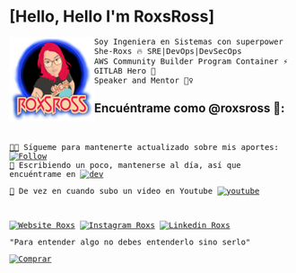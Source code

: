 # [Hello, Hello I'm RoxsRoss]
<a href="https://295devops.com">
<img align="left" width="30%" src="https://raw.githubusercontent.com/roxsross/roxsross/main/images/Copia de ROXSROSS FINAL (1).png">
</a>
<samp>
    Soy Ingeniera en Sistemas con superpower She-Roxs 🔥 SRE|DevOps|DevSecOps
    <br>
    AWS Community Builder Program Container ⚡
     <br>
    GITLAB Hero 🚀
     <br>
     Speaker and Mentor 🦸‍♀️
</samp>

<h2>
    Encuéntrame como @roxsross 🤩:
</h2>

<samp>
<br>

[🧑‍💻](https://www.github.com/roxsross)  Sígueme para mantenerte actualizado sobre mis aportes: <a href="https://www.github.com/roxsross"><img alt="Follow" src="https://img.shields.io/github/followers/roxsross.svg?style=social&label=Follow&link=https://www.github.com/roxsross" width="80px"/></a><br>
[📖](https://dev.to/roxsross) Escribiendo un poco, mantenerse al día, así que encuéntrame en <a href="https://dev.to/roxsross"><img alt="dev" src="https://img.shields.io/badge/-roxsross-e9e5d0?style=flat&logo=google&logoColor=956f46&link=https://dev.to/roxsross" width="80px"/></a><br>

[🎥](https://www.youtube.com/channel/UCa-FcaB75ZtqWd1YCWW6INQ) De vez en cuando subo un video en Youtube <a href="https://www.youtube.com/channel/UCa-FcaB75ZtqWd1YCWW6INQ"><img alt="youtube" src="https://img.shields.io/youtube/channel/subscribers/UCa-FcaB75ZtqWd1YCWW6INQ?logo=youtube" width="80px"/></a>
</samp>

<br>

<div align="left">
  
[![Website Roxs](https://img.shields.io/badge/-roxsross-blue?style=flat&logo=GoogleChrome&logoColor=white&link=https://295devops.com)](https://roxs.295devops.com)
[![Instagram Roxs](https://img.shields.io/badge/-roxsross-E4405F?style=flat&logo=instagram&logoColor=white&link=https://www.instagram.com/roxsross/)](https://instagram.com/roxsross)
[![Linkedin Roxs](https://img.shields.io/badge/-roxsross-0077B5?style=flat&logo=Linkedin&logoColor=white&link=https://www.linkedin.com/in/roxsross/)](https://www.linkedin.com/in/roxsross/)

<samp>
"Para entender algo no debes entenderlo sino serlo"
<samp>
  </div>
  
   [![Comprar](https://www.buymeacoffee.com/assets/img/custom_images/orange_img.png)](https://www.buymeacoffee.com/roxsross)

